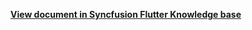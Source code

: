 
**[View document in Syncfusion Flutter Knowledge base](https://www.syncfusion.com/kb/12064/how-to-customize-the-schedule-view-month-header-using-builder-in-the-flutter-event-calendar)**

